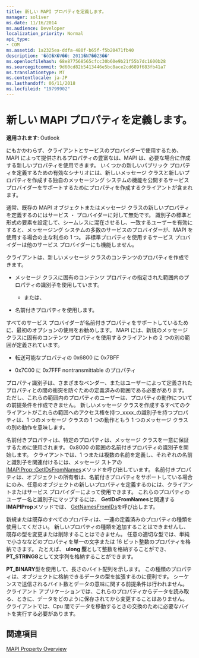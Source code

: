 ```yaml
---
title: 新しい MAPI プロパティを定義します。
manager: soliver
ms.date: 11/16/2014
ms.audience: Developer
localization_priority: Normal
api_type:
- COM
ms.assetid: 1a2325ea-ddfa-480f-b65f-f5b20471fb40
description: '�ŏI�X�V��: 2011�N7��23��'
ms.openlocfilehash: 68e877568565cfcc30b60e9b21f55b7dc1600b28
ms.sourcegitcommit: 9d60cd82b5413446e5bc8ace2cd689f683fb41a7
ms.translationtype: MT
ms.contentlocale: ja-JP
ms.lasthandoff: 06/11/2018
ms.locfileid: "19799902"
---
```

# <a name="defining-new-mapi-properties"></a>新しい MAPI プロパティを定義します。

  
  
**適用されます**: Outlook 
  
にもかかわらず、クライアントとサービスのプロバイダーで使用するため、MAPI によって提供されるプロパティの豊富なは、MAPI は、必要な場合に作成する新しいプロパティを使用できます。 いくつかの新しいパブリック プロパティを定義するための有効なシナリオには、新しいメッセージ クラスと新しいプロパティを作成する独自のメッセージング システムの機能を公開するサービス プロバイダーをサポートするためにプロパティを作成するクライアントが含まれます。
  
通常、既存の MAPI オブジェクトまたはメッセージ クラスの新しいプロパティを定義するのにはサービス ・ プロバイダーに対して無効です。 識別子の標準と形式の要素を設定して、シームレスに混在させるし、一致するユーザーを有効にすると、メッセージング システムの多数のサービスのプロバイダーが、MAPI を使用する場合の主な利点の 1 つ。 非標準プロパティを使用するサービス プロバイダーは他のサービス プロバイダーにも機能しません。 
  
クライアントは、新しいメッセージ クラスのコンテンツのプロパティを作成できます。
  
- メッセージ クラスに固有のコンテンツ プロパティの指定された範囲内のプロパティの識別子を使用しています。
    
    - または、
    
- 名前付きプロパティを使用します。 
    
すべてのサービス プロバイダーが名前付きプロパティをサポートしているために、最初のオプションの使用をお勧めします。 MAPI には、新規のメッセージ クラスに固有のコンテンツ プロパティを使用するクライアントの 2 つの別の範囲が定義されています。
  
- 転送可能なプロパティの 0x6800 に 0x7BFF
    
- 0x7C00 に 0x7FFF nontransmittable のプロパティ
    
プロパティ識別子は、さまざまなベンダー、またはユーザーによって定義されたプロパティとの間の衝突を防ぐための定義済みの範囲である必要があります。 ただし、これらの範囲内のプロパティのユーザーは、プロパティの動作についての前提条件を作成できません。 新しいメッセージ クラスを作成するすべてのクライアントがこれらの範囲へのアクセス権を持つ_xxxx_の識別子を持つプロパティは、1 つのメッセージ クラスの 1 つの動作ともう 1 つのメッセージ クラスの別の動作を意味します。 
  
名前付きプロパティは、特定のプロパティは、メッセージ クラスを一意に保証するために使用されます。 0x8000 の範囲の名前付きプロパティの識別子を開始します。 クライアントでは、1 つまたは複数の名前を定義し、それぞれの名前と識別子を関連付けるには、メッセージ ストアの[IMAPIProp::GetIDsFromNames](imapiprop-getidsfromnames.md)メソッドを呼び出しています。 名前付きプロパティは、オブジェクトの所有者は、名前付きプロパティをサポートしている場合にのみ、任意のオブジェクトの新しいプロパティを定義するのには、クライアントまたはサービス プロバイダーによって使用できます。 これらのプロパティのユーザー名と識別子にマップするには、 **GetIDsFromNames**と関連する**IMAPIProp**メソッドでは、 [GetNamesFromIDs](imapiprop-getnamesfromids.md)を呼び出します。
  
新規または既存のすべてのプロパティは、一連の定義済みのプロパティの種類を使用してください。 新しいプロパティの種類を追加することはできませんし、既存の型を変更または削除することはできません。 任意の適切な型では、単純で小さななどのプロパティを単一の文字または 16 ビット整数のプロパティを格納できます。 たとえば、 **ulong 型**として整数を格納することができ、 **PT_STRING8**として文字列を格納することができます。 
  
**PT_BINARY**型を使用して、長さのバイト配列を示します。 この種類のプロパティは、オブジェクトに格納できるデータの型を拡張するのに便利です。 シーケンスで送信されるバイト数とデータの意味に関する前提条件は行われません。 クライアント アプリケーションでは、これらのプロパティからデータを読み取る、ときに、データをどのように保存されてから変更することはありません。 クライアントでは、Cpu 間でデータを移動するときの交換のために必要なバイトを実行する必要があります。 
  
## <a name="see-also"></a>関連項目



[MAPI Property Overview](mapi-property-overview.md)

